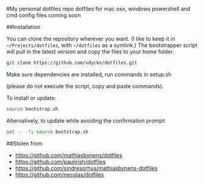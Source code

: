 #My personal dotfiles repo
dotfiles for mac osx, windows powershell and cmd config files coming soon

##Installation

You can clone the repository wherever you want. (I like to keep it in `~/Projects/dotfiles`, with `~/dotfiles` as a symlink.) The bootstrapper script will pull in the latest version and copy the files to your home folder.

```bash
git clone https://github.com/vdyckn/dotfiles.git
```

Make sure dependencies are installed, run commands in setup.sh 

(please do not execute the script, copy and paste commands).

To install or update:

```bash
source bootstrap.sh
```

Alternatively, to update while avoiding the confirmation prompt:

```bash
set -- -f; source bootstrap.sh
```

##Stolen from
- https://github.com/mathiasbynens/dotfiles
- https://github.com/paulirish/dotfiles
- https://github.com/sindresorhus/mathiasbynens-dotfiles
- https://github.com/necolas/dotfiles
